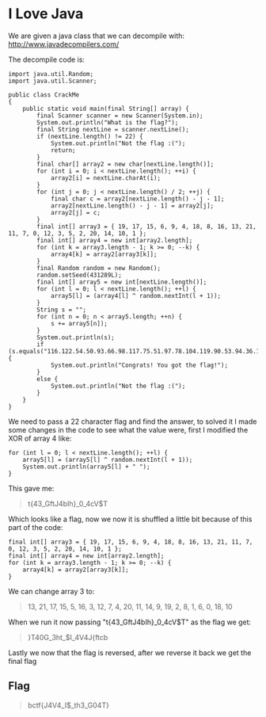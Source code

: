 # I Love Java
We are given a java class that we can decompile with: http://www.javadecompilers.com/

The decompile code is: 

```
import java.util.Random;
import java.util.Scanner;

public class CrackMe
{
    public static void main(final String[] array) {
        final Scanner scanner = new Scanner(System.in);
        System.out.println("What is the flag?");
        final String nextLine = scanner.nextLine();
        if (nextLine.length() != 22) {
            System.out.println("Not the flag :(");
            return;
        }
        final char[] array2 = new char[nextLine.length()];
        for (int i = 0; i < nextLine.length(); ++i) {
            array2[i] = nextLine.charAt(i);
        }
        for (int j = 0; j < nextLine.length() / 2; ++j) {
            final char c = array2[nextLine.length() - j - 1];
            array2[nextLine.length() - j - 1] = array2[j];
            array2[j] = c;
        }
        final int[] array3 = { 19, 17, 15, 6, 9, 4, 18, 8, 16, 13, 21, 11, 7, 0, 12, 3, 5, 2, 20, 14, 10, 1 };
        final int[] array4 = new int[array2.length];
        for (int k = array3.length - 1; k >= 0; --k) {
            array4[k] = array2[array3[k]];
        }
        final Random random = new Random();
        random.setSeed(431289L);
        final int[] array5 = new int[nextLine.length()];
        for (int l = 0; l < nextLine.length(); ++l) {
            array5[l] = (array4[l] ^ random.nextInt(l + 1));
        }
        String s = "";
        for (int n = 0; n < array5.length; ++n) {
            s += array5[n]);
        }
        System.out.println(s);
        if (s.equals("116.122.54.50.93.66.98.117.75.51.97.78.104.119.90.53.94.36.105.84.40.69.")) {
            System.out.println("Congrats! You got the flag!");
        }
        else {
            System.out.println("Not the flag :(");
        }
    }
}
```

We need to pass a 22 character flag and find the answer, to solved it I made some changes in the code to see what the value were, first I modified the XOR of array 4 like:

```
for (int l = 0; l < nextLine.length(); ++l) {
	array5[l] = (array5[l] ^ random.nextInt(l + 1));
	System.out.println(array5[l] + " ");
}
```

This gave me: 
>t{43_GftJ4bIh}_0_4cV$T 

Which looks like a flag, now we now it is shuffled a little bit because of this part of the code:

```
final int[] array3 = { 19, 17, 15, 6, 9, 4, 18, 8, 16, 13, 21, 11, 7, 0, 12, 3, 5, 2, 20, 14, 10, 1 };
final int[] array4 = new int[array2.length];
for (int k = array3.length - 1; k >= 0; --k) {
	array4[k] = array2[array3[k]];
}
```

We can change array 3 to:

> 13, 21, 17, 15, 5, 16, 3, 12, 7, 4, 20, 11, 14, 9, 19, 2, 8, 1, 6, 0, 18, 10

When we run it now passing "t{43_GftJ4bIh}_0_4cV$T" as the flag we get:

>}T40G_3ht_$I_4V4J{ftcb

Lastly we now that the flag is reversed, after we reverse it back we get the final flag

## Flag

> bctf{J4V4_I$_th3_G04T}




